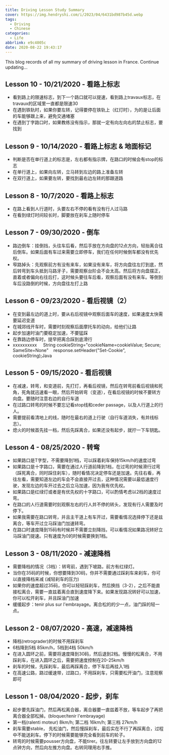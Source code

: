 ```yaml
---
title: Driving Lesson Study Summary
cover: https://img.hendryshi.com/i/2023/04/6431bd987b45d.webp
tags:
  - Driving
  - Chinese
categories:
  - Life
abbrlink: e9c4005c
date: 2020-08-22 19:43:17
---
```


This blog records of all my summary of driving lesson in France. Continue updating...

<!-- more -->

## **Lesson 10 - 10/21/2020 - 看路上标志**
-   看到路上的限速标志，到下一个路口就可以提速，看到路上travaux标志，在travaux的区域里一直都是限速30
-   在遇到铁轨时，如果你要左转，记得要停在铁轨上（红灯时），为的是让后面的车能够跟上来，避免交通堵塞
-   在遇到丁字路口时，如果教练没有指示，那就一定有向左向右的禁止标志，要找到

## **Lesson 9 - 10/14/2020 - 看路上标志 & 地面标记**
-   判断是否在单行道上的标志是，左右都有指示牌，在路口的时候会有stop的标志
-   在单行道上，如果向左转，立马转到左边的路上准备左转
-   在双行道上，如果要左转，要找到最右边左转的那跟道路

## **Lesson 8 - 10/7/2020 - 看路上标志**
-   在路上看到人行道时，头要左右不停的看有没有行人过马路
-   在看到绿灯时间较长时，脚要放在刹车上随时停车

## **Lesson 7 - 09/30/2020 - 倒车**
-   路边倒车：挂倒挡，头往车后看，然后手放在方向盘的12点方向，轻抬离合往后倒车。如果后面有车过来需要立即停车，我们在任何时候倒车都没有优先权。
-   窄路掉头：先观察前方有没有来车，如果没有来车，将方向盘往左打到底，然后转弯到车头抵到马路牙子，需要观察台阶会不会太高。然后将方向盘摆正，直着或者偏向右往后打，这时候头要往车后看，观察后面有没有来车。等倒到车后没路倒的时候，方向盘往左打上路

## **Lesson 6 - 09/23/2020 - 看后视镜（2）**
-   在变到最左边的道上时，要从右后视镜中观察后面车的速度，如果速度太快需要延迟变道
-   在城郊线开车时，需要时刻观察后面摩托车的动向，给他们让路
-   起步加速时油门要稳定加速，不要猛踩
-   在靠路边停车时，提早把离合踩到底滑行
-   xxxxxxxxxx     String cookieString="cookieName=cookieValue; Secure; SameSite=None"    response.setHeader("Set-Cookie", cookieString);Java

## **Lesson 5 - 09/15/2020 - 看后视镜**
-   在减速，转弯，和变道前，先打灯，再看后视镜，然后在转弯前看后视镜和死角，死角就迅速看一眼，然后开始转弯（变道），在看后视镜的时候不要转方向盘。要随时注意右边的自行车道
-   在过路口转弯的时候不要忘记看stop线和ceder passage，以及人行道上的行人。
-   需要提前看清地上的线，随时在最右的道上行驶（自行车道消失，有并线标志）。
-   熄火的时候首先挂一档，然后先踩离合，如果还没有起步，就拧一下车钥匙。


## **Lesson 4 - 08/25/2020 - 转弯**
-   如果路口是T字型，不需要降到1档，可以踩着刹车保持15km/h的速度过弯
-   如果路口是十字路口，需要在通过人行道前降到1档，在过弯的时候滑行过弯（踩死离合，同时踩住刹车），随时看情况决定停车还是加速。先往右看，再往左看，需要知道左边的车会不会直接开过去，这种情况需要以最低速度行驶，发现左边的车开过去之后立马加速，因为我有优先权。
-   如果路口是红绿灯或者是有优先权的十字路口，可以酌情考虑以2档的速度过弯。
-   在路口的人行道需要时刻观察左右的行人并不停的转头，发现有行人需要及时停下。
-   如果我需要在路口转弯，并且主干道上有车开过，需要看情况选择停下还是兹离合，等车开过立马踩油门加速转弯。
-   在路口时速度降到15码有时候并不需要立刻降挡，可以看情况如果路况转好立马踩油门提速。只有速度为0的时候需要换到1档。

## **Lesson 3 - 08/11/2020 - 减速降档**
-   需要降档的情况（3档）：转弯前，遇到下坡路，前方有红绿灯。
-   当你在35码的时候，你想要降到30码，你并不需要通过踩刹车来刹车，你可以直接降档来减 (减轻刹车的压力) 
-   如果你的速度超过35码，你可以轻轻踩刹车，然后换挡（3-2），之后不能直接松离合，需要一直兹着离合直到速度降下来。如果发现路况转好可以加速，你可以松开刹车，并且踩油门加速
-   缓缓起步：tenir plus sur l'embrayage。离合松的的少一点，油门踩的轻一点。


## **Lesson 2 - 08/07/2020 - 高速，减速降档**

-   降档(retrograder)的时候不用踩刹车
-   6档降到5档 85km/h，5档到4档 50km/h
-   在进入圆环之前，需要将速度降到30码，然后退到2档。慢慢的松离合，不用踩刹车，在进入圆环之后，需要把速度控制在20-25km/h
-   刹车的时候，先踩刹车，最后再踩离合，停下车后再挂入1档
-   在高速公路，路过缓速带，过路口，不用踩刹车，只需要松开油门，注意观察即可

## **Lesson 1 - 08/04/2020 - 起步，刹车**

-   起步要先踩油门，然后再松离合器，离合器要一直兹着不放，等车起步了再把离合器全部松掉。(bloquer/tenir l'embrayage)
-   第一档(ralenti moteur) 8km/h; 第二档 16km/h; 第三档 27km/h
-   刹车需要stable， 先松油门，然后慢踩刹车，最后实在不行了再踩离合，过程中不能送刹车。停下的时候需要能够完全看到前车的轮子。
-   转弯的时候需要pousser方向盘，不能tirer。往左转要让左手放到方向盘的12点钟方向，然后向左推方向盘。右转同理用右手推。



